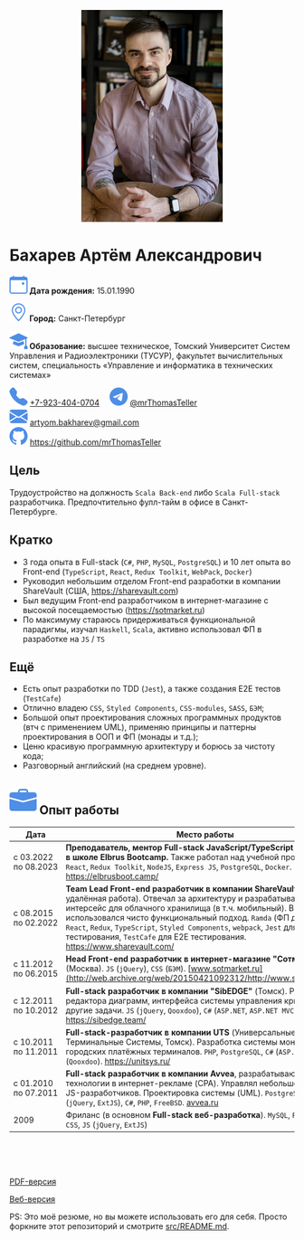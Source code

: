 <p align="center">
<img src="images/photo.jpg" class="photo">
</p>

# Бахарев Артём Александрович

**![icon](images/calendar-event.svg) Дата рождения:** 15.01.1990

**![icon](images/geo-alt.svg) Город:** Санкт-Петербург

**![icon](images/mortarboard-fill.svg) Образование:** высшее техническое, Томский Университет Систем Управления и Радиоэлектроники (ТУСУР), факультет вычислительных систем, специальность «Управление и информатика в технических системах»

<nobr>![Телефон:](images/telephone.svg) <a href="tel:+79234040704">+7-923-404-0704</a></nobr>&emsp;
<nobr>![Telegram:](images/telegram.svg) <a href="https://t.me/mrthomasteller">@mrThomasTeller</a></nobr>&emsp;<br class="hide">
<nobr>![email:](images/email.svg) artyom.bakharev@gmail.com</nobr>&emsp;
<nobr>![GitHub:](images/github.svg) https://github.com/mrThomasTeller</nobr>

## Цель

Трудоустройство на должность `Scala Back-end` либо `Scala Full-stack` разработчика. Предпочтительно фулл-тайм в офисе в Санкт-Петербурге.

## Кратко

- 3 года опыта в Full-stack (`C#`, `PHP`, `MySQL`, `PostgreSQL`) и 10 лет опыта во Front-end (`TypeScript`, `React`, `Redux Toolkit`, `WebPack`, `Docker`)
- Руководил небольшим отделом Front-end разработки в компании ShareVault (США, https://sharevault.com)
- Был ведущим Front-end разработчиком в интернет-магазине с высокой посещаемостью (https://sotmarket.ru)
- По максимуму стараюсь придерживаться функциональной парадигмы, изучал `Haskell`, `Scala`, активно использовал ФП в разработке на `JS` / `TS`

## Ещё

- Есть опыт разработки по TDD (`Jest`), а также создания E2E тестов (`TestCafe`)
- Отлично владею `CSS`, `Styled Components`, `CSS-modules`, `SASS`, `БЭМ`;
- Большой опыт проектирования сложных программных продуктов (втч с применением UML), применяю принципы и паттерны проектирования в ООП и ФП (монады и т.д.);
- Ценю красивую программную архитектуру и борюсь за чистоту кода;
- Разговорный английский (на среднем уровне).

<p style="break-after: page;"></p>

## ![icon](images/briefcase-fill.svg) Опыт работы

| Дата                           | Место работы                                                                                                                                                                                                                                                                                                                                                                                                               |
| ------------------------------ | -------------------------------------------------------------------------------------------------------------------------------------------------------------------------------------------------------------------------------------------------------------------------------------------------------------------------------------------------------------------------------------------------------------------------- |
| с&nbsp;03.2022 по&nbsp;08.2023 | **Преподаватель, ментор Full-stack JavaScript/TypeScript разработки в школе Elbrus Bootcamp.** Также работал над учебной программой. `React`, `Redux Toolkit`, `NodeJS`, `Express JS`, `PostgreSQL`, `Docker`. https://elbrusboot.camp/                                                                                                                                                                                    |
| с&nbsp;08.2015 по&nbsp;02.2022 | **Team Lead Front-end разработчик в компании ShareVault** (США, удалённая работа). Отвечал за архитектуру и разрабатывал веб-интерсейс для облачного хранилища (в т.ч. мобильный). В разработке использовался чисто функциональный подход. `Ramda` (ФП для JS), `React`, `Redux`, `TypeScript`, `Styled Components`, `webpack`, `Jest` для Unit-тестирования, `TestCafe` для E2E тестирования. https://www.sharevault.com/ |
| с&nbsp;11.2012 по&nbsp;06.2015 | **Head Front-end разработчик в интернет-магазине "Сотмаркет"** (Москва). `JS` (`jQuery`), `CSS` (`БЭМ`). [www.sotmarket.ru](http://web.archive.org/web/20150421092312/http://www.sotmarket.ru/)                                                                                                                                                                                                                            |
| с&nbsp;12.2011 по&nbsp;10.2012 | **Full-stack разработчик в компании "SibEDGE"** (Томск). Разработка редактора диаграмм, интерфейса системы управления криобанков и другие задачи. `JS` (`jQuery`, `Qooxdoo`), `C#` (`ASP.NET`, `ASP.NET MVC`). https://sibedge.team/                                                                                                                                                                                       |
| с&nbsp;10.2011 по&nbsp;11.2011 | **Full-stack-разработчик в компании UTS** (Универсальные Терминальные Системы, Томск). Разработка системы мониторинга городских платёжных терминалов. `PHP`, `PostgreSQL`, `C#` (`ASP.NET`), `JS` (`Qooxdoo`). https://unitsys.ru/                                                                                                                                                                                         |
| с&nbsp;01.2010 по&nbsp;07.2011 | **Full-stack разработчик в компании Avvea**, разрабатывающей новые технологии в интернет-рекламе (CPA). Управлял небольшой группой JS-разработчиков. Проектировка системы (UML). `PostgreSQL`, `JS` (`jQuery`, `ExtJS`), `C#`, `PHP`, `FreeBSD`. [avvea.ru](http://web.archive.org/web/20120521052046/http://avvea.ru/)                                                                                                    |
| 2009                           | Фриланс (в основном **Full-stack веб-разработка**). `MySQL`, `PHP` (`Kohana`), `CSS`, `JS` (`jQuery`, `ExtJS`)                                                                                                                                                                                                                                                                                                             |

<p class="hide">
  <br>
  <br>
  <br>
  <p>
    <a href="https://mrthomasteller.github.io/cv/cv.pdf">PDF-версия</a>
  </p>
  <p>
  <a href="https://mrthomasteller.github.io/cv/">Веб-версия</a>
  </p>
  PS: Это моё резюме, но вы можете использовать его для себя. Просто форкните этот репозиторий и смотрите <a href="src/README.md">src/README.md</a>.
</p>
